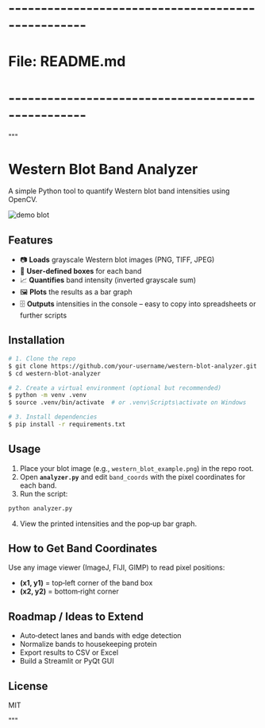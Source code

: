 # --------------------------------------------------
# File: README.md
# --------------------------------------------------
"""
# Western Blot Band Analyzer

A simple Python tool to quantify Western blot band intensities using OpenCV.

![demo blot](./docs/demo.png)

## Features
* 📷 **Loads** grayscale Western blot images (PNG, TIFF, JPEG)
* 🔲 **User‑defined boxes** for each band
* 📈 **Quantifies** band intensity (inverted grayscale sum)
* 🖼 **Plots** the results as a bar graph
* 🗄 **Outputs** intensities in the console – easy to copy into spreadsheets or further scripts

## Installation
```bash
# 1. Clone the repo
$ git clone https://github.com/your‑username/western‑blot‑analyzer.git
$ cd western‑blot‑analyzer

# 2. Create a virtual environment (optional but recommended)
$ python -m venv .venv
$ source .venv/bin/activate  # or .venv\Scripts\activate on Windows

# 3. Install dependencies
$ pip install -r requirements.txt
```

## Usage
1. Place your blot image (e.g., `western_blot_example.png`) in the repo root.
2. Open **`analyzer.py`** and edit `band_coords` with the pixel coordinates for each band.
3. Run the script:
```bash
python analyzer.py
```
4. View the printed intensities and the pop‑up bar graph.

## How to Get Band Coordinates
Use any image viewer (ImageJ, FIJI, GIMP) to read pixel positions:
* **(x1, y1)** = top‑left corner of the band box
* **(x2, y2)** = bottom‑right corner

## Roadmap / Ideas to Extend
* Auto‑detect lanes and bands with edge detection
* Normalize bands to housekeeping protein
* Export results to CSV or Excel
* Build a Streamlit or PyQt GUI

## License
MIT

"""

